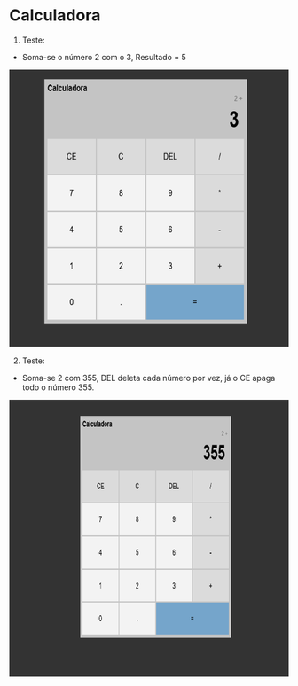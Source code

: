 # Calculadora

1. Teste:
- Soma-se o número 2 com o 3, Resultado = 5
<img aling="center" alt="testando" height="500" width="600" src = "img/01.png">

2. Teste:
- Soma-se 2 com 355, DEL deleta cada número por vez, já o CE apaga todo o número 355.
<img aling="center" alt="testando" height="500" width="600" src = "img/02.png">
